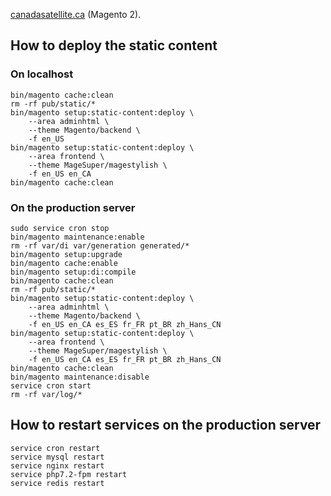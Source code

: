 [canadasatellite.ca](https://www.canadasatellite.ca) (Magento 2).

## How to deploy the static content
### On localhost
```posh
bin/magento cache:clean
rm -rf pub/static/*
bin/magento setup:static-content:deploy \
	--area adminhtml \
	--theme Magento/backend \
	-f en_US
bin/magento setup:static-content:deploy \
	--area frontend \
	--theme MageSuper/magestylish \
	-f en_US en_CA
bin/magento cache:clean
```
### On the production server
```
sudo service cron stop           
bin/magento maintenance:enable      
rm -rf var/di var/generation generated/*
bin/magento setup:upgrade
bin/magento cache:enable
bin/magento setup:di:compile
bin/magento cache:clean
rm -rf pub/static/*
bin/magento setup:static-content:deploy \
	--area adminhtml \
	--theme Magento/backend \
	-f en_US en_CA es_ES fr_FR pt_BR zh_Hans_CN
bin/magento setup:static-content:deploy \
	--area frontend \
	--theme MageSuper/magestylish \
	-f en_US en_CA es_ES fr_FR pt_BR zh_Hans_CN
bin/magento cache:clean
bin/magento maintenance:disable
service cron start
rm -rf var/log/*
```

## How to restart services on the production server
```
service cron restart
service mysql restart
service nginx restart
service php7.2-fpm restart
service redis restart
```